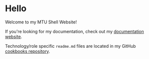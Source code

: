 <!-- title: Home -->
<!-- subtitle: spicyFajitas -->

# Hello

Welcome to my MTU Shell Website!

If you're looking for my documentation, check out my [documentation website](https://spicyfajitas.github.io/cookbooks/).

Technology/role specific `readme.md` files are located in my GitHub [cookbooks repository](https://github.com/spicyFajitas/cookbooks).

